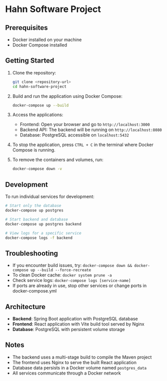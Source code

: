 # Hahn Software Project

## Prerequisites
- Docker installed on your machine
- Docker Compose installed

## Getting Started

1. Clone the repository:
   ```bash
   git clone <repository-url>
   cd hahn-software-project
   ```

2. Build and run the application using Docker Compose:
   ```bash
   docker-compose up --build
   ```

3. Access the applications:
   - Frontend: Open your browser and go to `http://localhost:3000`
   - Backend API: The backend will be running on `http://localhost:8080`
   - Database: PostgreSQL accessible on `localhost:5432`

4. To stop the application, press `CTRL + C` in the terminal where Docker Compose is running.

5. To remove the containers and volumes, run:
   ```bash
   docker-compose down -v
   ```

## Development

To run individual services for development:

```bash
# Start only the database
docker-compose up postgres

# Start backend and database
docker-compose up postgres backend

# View logs for a specific service
docker-compose logs -f backend
```

## Troubleshooting

- If you encounter build issues, try: `docker-compose down && docker-compose up --build --force-recreate`
- To clean Docker cache: `docker system prune -a`
- Check service logs: `docker-compose logs [service-name]`
- If ports are already in use, stop other services or change ports in docker-compose.yml

## Architecture

- **Backend**: Spring Boot application with PostgreSQL database
- **Frontend**: React application with Vite build tool served by Nginx
- **Database**: PostgreSQL with persistent volume storage

## Notes
- The backend uses a multi-stage build to compile the Maven project
- The frontend uses Nginx to serve the built React application  
- Database data persists in a Docker volume named `postgres_data`
- All services communicate through a Docker network